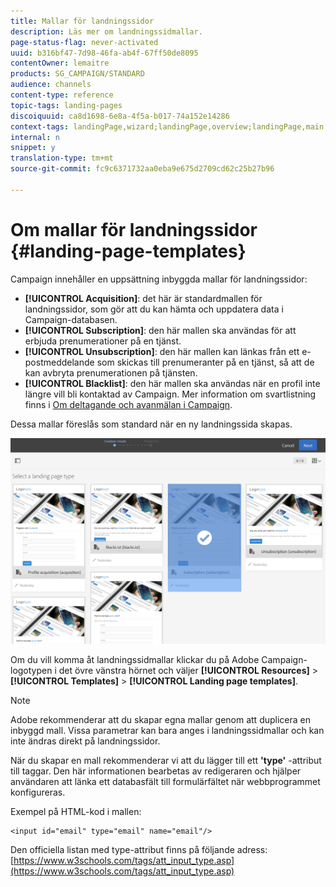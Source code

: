 ```yaml
---
title: Mallar för landningssidor
description: Läs mer om landningssidmallar.
page-status-flag: never-activated
uuid: b316bf47-7d98-46fa-ab4f-67ff50de8095
contentOwner: lemaitre
products: SG_CAMPAIGN/STANDARD
audience: channels
content-type: reference
topic-tags: landing-pages
discoiquuid: ca8d1698-6e8a-4f5a-b017-74a152e14286
context-tags: landingPage,wizard;landingPage,overview;landingPage,main
internal: n
snippet: y
translation-type: tm+mt
source-git-commit: fc9c6371732aa0eba9e675d2709cd62c25b27b96

---
```



# Om mallar för landningssidor {#landing-page-templates}

Campaign innehåller en uppsättning inbyggda mallar för landningssidor:

* **[!UICONTROL Acquisition]**: det här är standardmallen för landningssidor, som gör att du kan hämta och uppdatera data i Campaign-databasen.
* **[!UICONTROL Subscription]**: den här mallen ska användas för att erbjuda prenumerationer på en tjänst.
* **[!UICONTROL Unsubscription]**: den här mallen kan länkas från ett e-postmeddelande som skickas till prenumeranter på en tjänst, så att de kan avbryta prenumerationen på tjänsten.
* **[!UICONTROL Blacklist]**: den här mallen ska användas när en profil inte längre vill bli kontaktad av Campaign. Mer information om svartlistning finns i [Om deltagande och avanmälan i Campaign](../../audiences/using/about-opt-in-and-opt-out-in-campaign.md).

Dessa mallar föreslås som standard när en ny landningssida skapas.

![](assets/lp_creation_1.png)

Om du vill komma åt landningssidmallar klickar du på Adobe Campaign-logotypen i det övre vänstra hörnet och väljer **[!UICONTROL Resources]** > **[!UICONTROL Templates]** > **[!UICONTROL Landing page templates]**.

>[!NOTE]
>
>Adobe rekommenderar att du skapar egna mallar genom att duplicera en inbyggd mall. Vissa parametrar kan bara anges i landningssidmallar och kan inte ändras direkt på landningssidor.

När du skapar en mall rekommenderar vi att du lägger till ett **&#39;type&#39;** -attribut till taggar. Den här informationen bearbetas av redigeraren och hjälper användaren att länka ett databasfält till formulärfältet när webbprogrammet konfigureras.

Exempel på HTML-kod i mallen:

```
<input id="email" type="email" name="email"/>
```

Den officiella listan med type-attribut finns på följande adress: [https://www.w3schools.com/tags/att_input_type.asp](https://www.w3schools.com/tags/att_input_type.asp)
